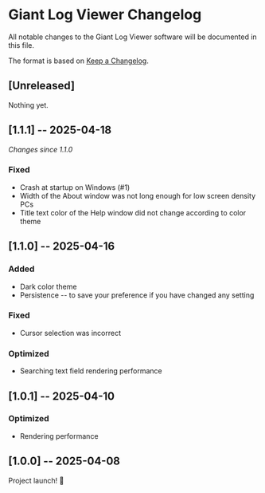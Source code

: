 # Giant Log Viewer Changelog

All notable changes to the Giant Log Viewer software will be documented in this file.

The format is based on [Keep a Changelog](https://keepachangelog.com/en/1.1.0/).

## [Unreleased]

Nothing yet.


## [1.1.1] -- 2025-04-18

_Changes since 1.1.0_

### Fixed
- Crash at startup on Windows (#1)
- Width of the About window was not long enough for low screen density PCs
- Title text color of the Help window did not change according to color theme


## [1.1.0] -- 2025-04-16

### Added
- Dark color theme
- Persistence -- to save your preference if you have changed any setting

### Fixed
- Cursor selection was incorrect

### Optimized
- Searching text field rendering performance


## [1.0.1] -- 2025-04-10

### Optimized
- Rendering performance


## [1.0.0] -- 2025-04-08

Project launch! 🎉
